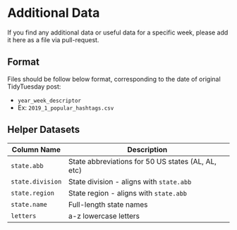 # Additional Data

If you find any additional data or useful data for a specific week, please add it here as a file via pull-request.

## Format

Files should be follow below format, corresponding to the date of original TidyTuesday post:
* `year_week_descriptor`
* Ex: `2019_1_popular_hashtags.csv`

## Helper Datasets

| Column Name| Description|
|------------|-------------|
| `state.abb`| State abbreviations for 50 US states (AL, AL, etc) |
| `state.division`| State division - aligns with `state.abb` |
| `state.region` | State region - aligns with `state.abb` |
| `state.name` | Full-length state names |
| `letters` | a-z lowercase letters|

